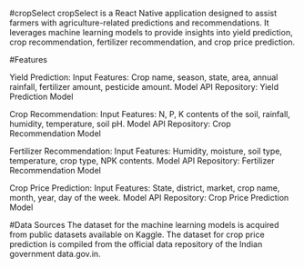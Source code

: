 #cropSelect
cropSelect is a React Native application designed to assist farmers with agriculture-related predictions and recommendations. It leverages machine learning models to provide insights into yield prediction, crop recommendation, fertilizer recommendation, and crop price prediction.

#Features

Yield Prediction:
Input Features: Crop name, season, state, area, annual rainfall, fertilizer amount, pesticide amount.
Model API Repository: Yield Prediction Model

Crop Recommendation:
Input Features: N, P, K contents of the soil, rainfall, humidity, temperature, soil pH.
Model API Repository: Crop Recommendation Model

Fertilizer Recommendation:
Input Features: Humidity, moisture, soil type, temperature, crop type, NPK contents.
Model API Repository: Fertilizer Recommendation Model

Crop Price Prediction:
Input Features: State, district, market, crop name, month, year, day of the week.
Model API Repository: Crop Price Prediction Model

#Data Sources
The dataset for the machine learning models is acquired from public datasets available on Kaggle.
The dataset for crop price prediction is compiled from the official data repository of the Indian government data.gov.in.
